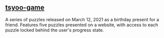 ## [tsyoo-game](https://tsyoo-game.netlify.app)

A series of puzzles released on March 12, 2021 as a birthday present for a friend.
Features five puzzles presented on a website, with access to each puzzle locked behind the user's progress state.
